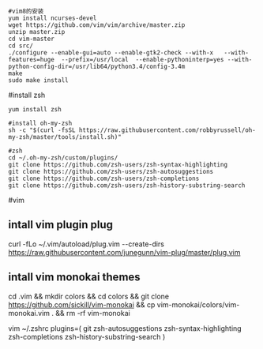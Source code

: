 ```ssh
#vim8的安装
yum install ncurses-devel
wget https://github.com/vim/vim/archive/master.zip
unzip master.zip
cd vim-master
cd src/
./configure --enable-gui=auto --enable-gtk2-check --with-x   --with-features=huge  --prefix=/usr/local  --enable-pythoninterp=yes --with-python-config-dir=/usr/lib64/python3.4/config-3.4m
make
sudo make install
```

#install zsh
```
yum install zsh

#install oh-my-zsh
sh -c "$(curl -fsSL https://raw.githubusercontent.com/robbyrussell/oh-my-zsh/master/tools/install.sh)"

#zsh
cd ~/.oh-my-zsh/custom/plugins/
git clone https://github.com/zsh-users/zsh-syntax-highlighting
git clone https://github.com/zsh-users/zsh-autosuggestions
git clone https://github.com/zsh-users/zsh-completions
git clone https://github.com/zsh-users/zsh-history-substring-search
```
#vim
## intall vim plugin plug
curl -fLo ~/.vim/autoload/plug.vim --create-dirs https://raw.githubusercontent.com/junegunn/vim-plug/master/plug.vim

## intall vim monokai themes
cd .vim &&  mkdir colors && cd colors && git clone https://github.com/sickill/vim-monokai && cp vim-monokai/colors/vim-monokai.vim . && rm -rf vim-monokai


vim ~/.zshrc
plugins=(
  git
  zsh-autosuggestions
  zsh-syntax-highlighting
  zsh-completions
  zsh-history-substring-search
)

```
